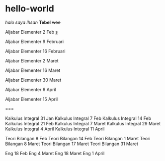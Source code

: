 # hello-world
*halo saya Ihsan*
**Tebel**
~~wee~~

Aljabar Elementer 2 Feb   [s](https://www.example.com)

Aljabar Elementer 9 Februari

Aljabar Elementer 16 Februari

Aljabar Elementer 2 Maret

Aljabar Elementer 16 Maret

Aljabar Elementer 30 Maret

Aljabar Elementer 6 April

Aljabar Elementer 15 April

===

Kalkulus Integral 31 Jan
Kalkulus Integral 7 Feb
Kalkulus Integral 14 Feb
Kalkulus Integral 21 Feb 
Kalkulus Integral 7 Maret
Kalkulus Integral 29 Maret
Kalkulus Integral 4 April
Kalkulus Integral 11 April

Teori Bilangan 8 Feb
Teori Bilangan 14 Feb
Teori Bilangan 1 Maret
Teori Bilangan 8 Maret
Teori Bilangan 17 Maret
Teori Bilangan 31 Maret

Eng 18 Feb
Eng 4 Maret
Eng 18 Maret
Eng 1 April
